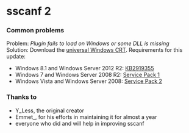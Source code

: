 # sscanf 2

### Common problems
Problem: *Plugin fails to load on Windows or some DLL is missing*  
Solution: Download the [universal Windows CRT](https://www.microsoft.com/en-US/download/details.aspx?id=48234). Requirements for this update:
 - Windows 8.1 and Windows Server 2012 R2: [KB2919355](https://support.microsoft.com/en-us/kb/2919355)  
 - Windows 7 and Windows Server 2008 R2: [Service Pack 1](https://support.microsoft.com/en-us/kb/976932)  
 - Windows Vista and Windows Server 2008: [Service Pack 2](https://support.microsoft.com/en-us/kb/948465)  

### Thanks to
- Y_Less, the original creator
- Emmet_, for his efforts in maintaining it for almost a year
- everyone who did and will help in improving sscanf
